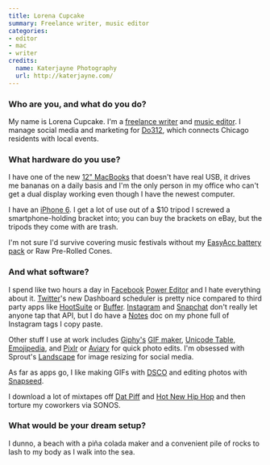 ```yaml
---
title: Lorena Cupcake
summary: Freelance writer, music editor
categories:
- editor
- mac
- writer
credits:
  name: Katerjayne Photography
  url: http://katerjayne.com/
---
```


### Who are you, and what do you do?

My name is Lorena Cupcake. I'm a [freelance writer](https://lorenacupcake.contently.com/ "Lorena's writing.") and [music editor](https://storebrandsoda.com/ "Lorena's music writing."). I manage social media and marketing for [Do312](http://do312.com/ "A Chicago social activity site."), which connects Chicago residents with local events.

### What hardware do you use?

I have one of the new [12" MacBooks][macbook.2] that doesn't have real USB, it drives me bananas on a daily basis and I'm the only person in my office who can't get a dual display working even though I have the newest computer. 

I have an [iPhone 6][iphone-6]. I get a lot of use out of a $10 tripod I screwed a smartphone-holding bracket into; you can buy the brackets on eBay, but the tripods they come with are trash.

I'm not sure I'd survive covering music festivals without my [EasyAcc battery pack][6000mah-ultra-slim-power-bank] or Raw Pre-Rolled Cones.

### And what software?

I spend like two hours a day in [Facebook][] [Power Editor][power-editor] and I hate everything about it. [Twitter][]'s new Dashboard scheduler is pretty nice compared to third party apps like [HootSuite][] or [Buffer][]. [Instagram][instagram-ios] and [Snapchat][snapchat-ios] don't really let anyone tap that API, but I do have a [Notes][notes-ios] doc on my phone full of Instagram tags I copy paste.

Other stuff I use at work includes [Giphy's][giphy] [GIF maker][giphy-cam-ios], [Unicode Table](http://unicode-table.com/en/ "A site showing different Unicode characters."), [Emojipedia](http://emojipedia.org/ "An emoji lookup website."), and [Pixlr][] or [Aviary][] for quick photo edits. I'm obsessed with Sprout's [Landscape][] for image resizing for social media.

As far as apps go, I like making GIFs with [DSCO][dsco-ios] and editing photos with [Snapseed][snapseed-ios].

I download a lot of mixtapes off [Dat Piff](http://www.datpiff.com/ "A mixtape website.") and [Hot New Hip Hop](http://www.hotnewhiphop.com/ "A hip hop themed mixtape website.") and then torture my coworkers via SONOS.

### What would be your dream setup?

I dunno, a beach with a piña colada maker and a convenient pile of rocks to lash to my body as I walk into the sea.

[6000mah-ultra-slim-power-bank]: https://www.easyacc.com/en/623-easyacc-6000mah-ultra-slim-power-bank-with-built-in-cable.html "An external phone battery."
[aviary]: https://www.aviary.com/ "A web-based image editor."
[buffer]: https://buffer.com/ "A tool for sharing across multiple social networks."
[dsco-ios]: https://itunes.apple.com/us/app/dsco-by-vsco/id1038318658 "A photo and GIF app."
[facebook]: https://www.facebook.com/ "A social networking site."
[giphy-cam-ios]: https://itunes.apple.com/us/app/giphy-cam.-the-gif-camera/id1017480918 "A GIF capturing app."
[giphy]: https://giphy.com/ "A GIF searching service."
[hootsuite]: https://hootsuite.com/ "A social media management service."
[instagram-ios]: https://itunes.apple.com/us/app/instagram/id389801252 "A photo taking/sharing app."
[iphone-6]: https://en.wikipedia.org/wiki/IPhone_6 "A smartphone."
[landscape]: https://sproutsocial.com/landscape "A web-based image resizer."
[macbook.2]: https://en.wikipedia.org/wiki/MacBook_(2015_version) "A very thin 12 inch laptop."
[notes-ios]: https://en.wikipedia.org/wiki/Notes_(application) "A built-in note-taking app."
[pixlr]: https://pixlr.com/ "A web-based image editor."
[power-editor]: https://www.facebook.com/business/help/162528860609436 "Facebook's ad editor."
[snapchat-ios]: https://itunes.apple.com/us/app/snapchat/id447188370 "An image chatting app."
[snapseed-ios]: https://itunes.apple.com/us/app/snapseed/id439438619 "A photo app."
[twitter]: https://twitter.com/ "An online micro-blogging platform."
